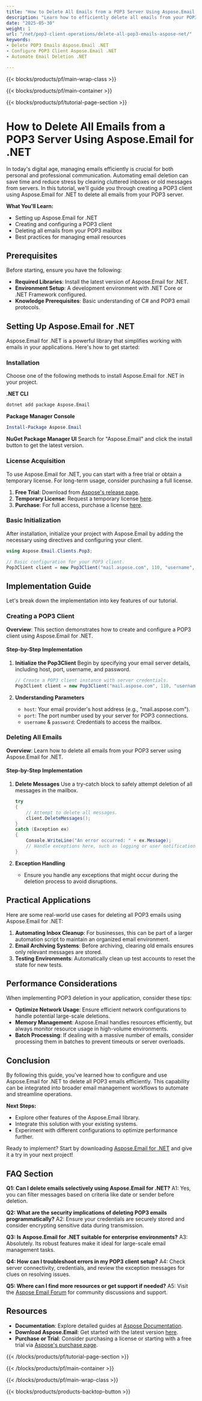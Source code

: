 ```yaml
---
title: "How to Delete All Emails from a POP3 Server Using Aspose.Email for .NET"
description: "Learn how to efficiently delete all emails from your POP3 server using Aspose.Email for .NET. This guide covers setup, configuration, and best practices."
date: "2025-05-30"
weight: 1
url: "/net/pop3-client-operations/delete-all-pop3-emails-aspose-net/"
keywords:
- Delete POP3 Emails Aspose.Email .NET
- Configure POP3 Client Aspose.Email .NET
- Automate Email Deletion .NET

---
```


{{< blocks/products/pf/main-wrap-class >}}

{{< blocks/products/pf/main-container >}}

{{< blocks/products/pf/tutorial-page-section >}}
# How to Delete All Emails from a POP3 Server Using Aspose.Email for .NET

In today's digital age, managing emails efficiently is crucial for both personal and professional communication. Automating email deletion can save time and reduce stress by clearing cluttered inboxes or old messages from servers. In this tutorial, we'll guide you through creating a POP3 client using Aspose.Email for .NET to delete all emails from your POP3 server.

**What You'll Learn:**
- Setting up Aspose.Email for .NET
- Creating and configuring a POP3 client
- Deleting all emails from your POP3 mailbox
- Best practices for managing email resources

## Prerequisites

Before starting, ensure you have the following:
- **Required Libraries**: Install the latest version of Aspose.Email for .NET.
- **Environment Setup**: A development environment with .NET Core or .NET Framework configured.
- **Knowledge Prerequisites**: Basic understanding of C# and POP3 email protocols.

## Setting Up Aspose.Email for .NET

Aspose.Email for .NET is a powerful library that simplifies working with emails in your applications. Here's how to get started:

### Installation
Choose one of the following methods to install Aspose.Email for .NET in your project.

**.NET CLI**
```bash
dotnet add package Aspose.Email
```

**Package Manager Console**
```powershell
Install-Package Aspose.Email
```

**NuGet Package Manager UI**
Search for "Aspose.Email" and click the install button to get the latest version.

### License Acquisition
To use Aspose.Email for .NET, you can start with a free trial or obtain a temporary license. For long-term usage, consider purchasing a full license.

1. **Free Trial**: Download from [Aspose's release page](https://releases.aspose.com/email/net/).
2. **Temporary License**: Request a temporary license [here](https://purchase.aspose.com/temporary-license/).
3. **Purchase**: For full access, purchase a license [here](https://purchase.aspose.com/buy).

### Basic Initialization
After installation, initialize your project with Aspose.Email by adding the necessary using directives and configuring your client.

```csharp
using Aspose.Email.Clients.Pop3;

// Basic configuration for your POP3 client.
Pop3Client client = new Pop3Client("mail.aspose.com", 110, "username", "password");
```

## Implementation Guide
Let's break down the implementation into key features of our tutorial.

### Creating a POP3 Client
**Overview**: This section demonstrates how to create and configure a POP3 client using Aspose.Email for .NET.

#### Step-by-Step Implementation
1. **Initialize the Pop3Client**
   Begin by specifying your email server details, including host, port, username, and password.

   ```csharp
   // Create a POP3 client instance with server credentials.
   Pop3Client client = new Pop3Client("mail.aspose.com", 110, "username", "password");
   ```

2. **Understanding Parameters**
   - `host`: Your email provider's host address (e.g., "mail.aspose.com").
   - `port`: The port number used by your server for POP3 connections.
   - `username` & `password`: Credentials to access the mailbox.

### Deleting All Emails
**Overview**: Learn how to delete all emails from your POP3 server using Aspose.Email for .NET.

#### Step-by-Step Implementation
1. **Delete Messages**
   Use a try-catch block to safely attempt deletion of all messages in the mailbox.

   ```csharp
   try
   {
       // Attempt to delete all messages.
       client.DeleteMessages();
   }
   catch (Exception ex)
   {
       Console.WriteLine("An error occurred: " + ex.Message);
       // Handle exceptions here, such as logging or user notification.
   }
   ```

2. **Exception Handling**
   - Ensure you handle any exceptions that might occur during the deletion process to avoid disruptions.

## Practical Applications
Here are some real-world use cases for deleting all POP3 emails using Aspose.Email for .NET:
1. **Automating Inbox Cleanup**: For businesses, this can be part of a larger automation script to maintain an organized email environment.
2. **Email Archiving Systems**: Before archiving, clearing old emails ensures only relevant messages are stored.
3. **Testing Environments**: Automatically clean up test accounts to reset the state for new tests.

## Performance Considerations
When implementing POP3 deletion in your application, consider these tips:
- **Optimize Network Usage**: Ensure efficient network configurations to handle potential large-scale deletions.
- **Memory Management**: Aspose.Email handles resources efficiently, but always monitor resource usage in high-volume environments.
- **Batch Processing**: If dealing with a massive number of emails, consider processing them in batches to prevent timeouts or server overloads.

## Conclusion
By following this guide, you've learned how to configure and use Aspose.Email for .NET to delete all POP3 emails efficiently. This capability can be integrated into broader email management workflows to automate and streamline operations.

**Next Steps:**
- Explore other features of the Aspose.Email library.
- Integrate this solution with your existing systems.
- Experiment with different configurations to optimize performance further.

Ready to implement? Start by downloading [Aspose.Email for .NET](https://releases.aspose.com/email/net/) and give it a try in your next project!

## FAQ Section
**Q1: Can I delete emails selectively using Aspose.Email for .NET?**
A1: Yes, you can filter messages based on criteria like date or sender before deletion.

**Q2: What are the security implications of deleting POP3 emails programmatically?**
A2: Ensure your credentials are securely stored and consider encrypting sensitive data during transmission.

**Q3: Is Aspose.Email for .NET suitable for enterprise environments?**
A3: Absolutely. Its robust features make it ideal for large-scale email management tasks.

**Q4: How can I troubleshoot errors in my POP3 client setup?**
A4: Check server connectivity, credentials, and review the exception messages for clues on resolving issues.

**Q5: Where can I find more resources or get support if needed?**
A5: Visit the [Aspose Email Forum](https://forum.aspose.com/c/email/10) for community discussions and support.

## Resources
- **Documentation**: Explore detailed guides at [Aspose Documentation](https://reference.aspose.com/email/net/).
- **Download Aspose.Email**: Get started with the latest version [here](https://releases.aspose.com/email/net/).
- **Purchase or Trial**: Consider purchasing a license or starting with a free trial via [Aspose's purchase page](https://purchase.aspose.com/buy).

{{< /blocks/products/pf/tutorial-page-section >}}

{{< /blocks/products/pf/main-container >}}

{{< /blocks/products/pf/main-wrap-class >}}

{{< blocks/products/products-backtop-button >}}